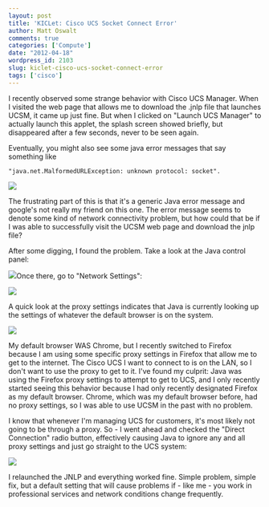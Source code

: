 ```yaml
---
layout: post
title: 'KICLet: Cisco UCS Socket Connect Error'
author: Matt Oswalt
comments: true
categories: ['Compute']
date: "2012-04-18"
wordpress_id: 2103
slug: kiclet-cisco-ucs-socket-connect-error
tags: ['cisco']
---
```



I recently observed some strange behavior with Cisco UCS Manager. When I visited the web page that allows me to download the .jnlp file that launches UCSM, it came up just fine. But when I clicked on "Launch UCS Manager" to actually launch this applet, the splash screen showed briefly, but disappeared after a few seconds, never to be seen again.

Eventually, you might also see some java error messages that say something like

    "java.net.MalformedURLException: unknown protocol: socket".

[![](assets/2012/04/screen5.png)](assets/2012/04/screen5.png)

The frustrating part of this is that it's a generic Java error message and google's not really my friend on this one. The error message seems to denote some kind of network connectivity problem, but how could that be if I was able to successfully visit the UCSM web page and download the jnlp file?

After some digging, I found the problem. Take a look at the Java control panel:

[![](assets/2012/04/screen11.png)](assets/2012/04/screen11.png)Once there, go to "Network Settings":

[![](assets/2012/04/screen21.png)](assets/2012/04/screen21.png)

A quick look at the proxy settings indicates that Java is currently looking up the settings of whatever the default browser is on the system.

[![](assets/2012/04/screen4.png)](assets/2012/04/screen4.png)

My default browser WAS Chrome, but I recently switched to Firefox because I am using some specific proxy settings in Firefox that allow me to get to the internet. The Cisco UCS I want to connect to is on the LAN, so I don't want to use the proxy to get to it. I've found my culprit: Java was using the Firefox proxy settings to attempt to get to UCS, and I only recently started seeing this behavior because I had only recently designated Firefox as my default browser. Chrome, which was my default browser before, had no proxy settings, so I was able to use UCSM in the past with no problem.

I know that whenever I'm managing UCS for customers, it's most likely not going to be through a proxy. So - I went ahead and checked the "Direct Connection" radio button, effectively causing Java to ignore any and all proxy settings and just go straight to the UCS system:

[![](assets/2012/04/screen31.png)](assets/2012/04/screen31.png)

I relaunched the JNLP and everything worked fine. Simple problem, simple fix, but a default setting that will cause problems if - like me - you work in professional services and network conditions change frequently.
